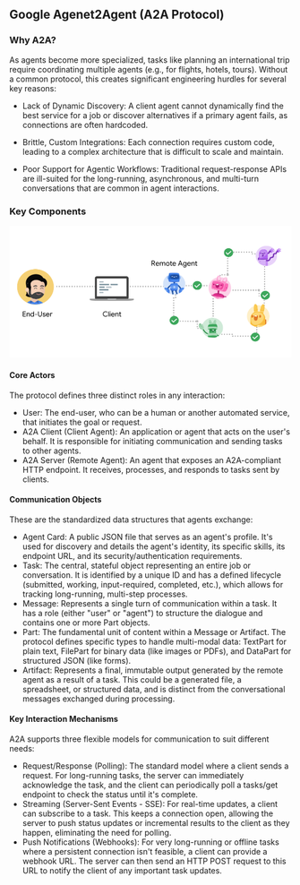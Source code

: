 ## Google Agenet2Agent (A2A Protocol)

### Why A2A?

As agents become more specialized, tasks like planning an international trip require coordinating multiple agents (e.g., for flights, hotels, tours). Without a common protocol, this creates significant engineering hurdles for several key reasons:

- Lack of Dynamic Discovery: A client agent cannot dynamically find the best service for a job or discover alternatives if a primary agent fails, as connections are often hardcoded.

- Brittle, Custom Integrations: Each connection requires custom code, leading to a complex architecture that is difficult to scale and maintain.

- Poor Support for Agentic Workflows: Traditional request-response APIs are ill-suited for the long-running, asynchronous, and multi-turn conversations that are common in agent interactions.

### Key Components

![Key Components](assets/a2a-actors.png)

#### Core Actors

The protocol defines three distinct roles in any interaction:

- User: The end-user, who can be a human or another automated service, that initiates the goal or request.
- A2A Client (Client Agent): An application or agent that acts on the user's behalf. It is responsible for initiating communication and sending tasks to other agents.
- A2A Server (Remote Agent): An agent that exposes an A2A-compliant HTTP endpoint. It receives, processes, and responds to tasks sent by clients.

#### Communication Objects

These are the standardized data structures that agents exchange:

- Agent Card: A public JSON file that serves as an agent's profile. It's used for discovery and details the agent's identity, its specific skills, its endpoint URL, and its security/authentication requirements.
- Task: The central, stateful object representing an entire job or conversation. It is identified by a unique ID and has a defined lifecycle (submitted, working, input-required, completed, etc.), which allows for tracking long-running, multi-step processes.
- Message: Represents a single turn of communication within a task. It has a role (either "user" or "agent") to structure the dialogue and contains one or more Part objects.
- Part: The fundamental unit of content within a Message or Artifact. The protocol defines specific types to handle multi-modal data: TextPart for plain text, FilePart for binary data (like images or PDFs), and DataPart for structured JSON (like forms).
- Artifact: Represents a final, immutable output generated by the remote agent as a result of a task. This could be a generated file, a spreadsheet, or structured data, and is distinct from the conversational messages exchanged during processing.

#### Key Interaction Mechanisms

A2A supports three flexible models for communication to suit different needs:

- Request/Response (Polling): The standard model where a client sends a request. For long-running tasks, the server can immediately acknowledge the task, and the client can periodically poll a tasks/get endpoint to check the status until it's complete.
- Streaming (Server-Sent Events - SSE): For real-time updates, a client can subscribe to a task. This keeps a connection open, allowing the server to push status updates or incremental results to the client as they happen, eliminating the need for polling.
- Push Notifications (Webhooks): For very long-running or offline tasks where a persistent connection isn't feasible, a client can provide a webhook URL. The server can then send an HTTP POST request to this URL to notify the client of any important task updates.